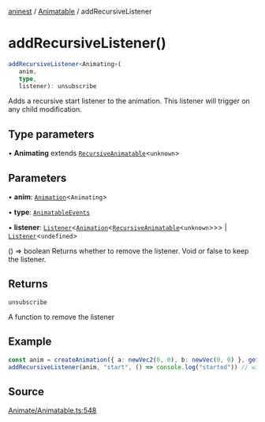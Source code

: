 [aninest](../../index.md) / [Animatable](../index.md) / addRecursiveListener

# addRecursiveListener()

```ts
addRecursiveListener<Animating>(
   anim, 
   type, 
   listener): unsubscribe
```

Adds a recursive start listener to the animation. This listener will trigger on any child modification.

## Type parameters

• **Animating** extends [`RecursiveAnimatable`](../type-aliases/RecursiveAnimatable.md)\<`unknown`\>

## Parameters

• **anim**: [`Animation`](../type-aliases/Animation.md)\<`Animating`\>

• **type**: [`AnimatableEvents`](../type-aliases/AnimatableEvents.md)

• **listener**: [`Listener`](../../Listeners/type-aliases/Listener.md)\<[`Animation`](../type-aliases/Animation.md)\<[`RecursiveAnimatable`](../type-aliases/RecursiveAnimatable.md)\<`unknown`\>\>\> \| [`Listener`](../../Listeners/type-aliases/Listener.md)\<`undefined`\>

() => boolean Returns whether to remove the listener. Void or false to keep the listener.

## Returns

`unsubscribe`

A function to remove the listener

## Example

```ts
const anim = createAnimation({ a: newVec2(0, 0), b: newVec(0, 0) }, getLinearInterp(1))
addRecursiveListener(anim, "start", () => console.log("started")) // will trigger
```

## Source

[Animate/Animatable.ts:548](https://github.com/zphrs/aninest/blob/729a7d6/src/Animate/Animatable.ts#L548)
